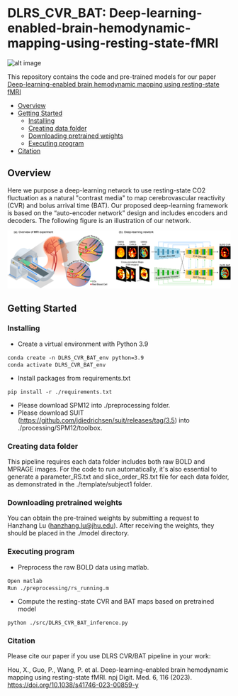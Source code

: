# DLRS_CVR_BAT: Deep-learning-enabled-brain-hemodynamic-mapping-using-resting-state-fMRI
![alt image](https://img.shields.io/badge/python-3.9-green)

This repository contains the code and pre-trained models for our paper [Deep-learning-enabled brain hemodynamic mapping using resting-state fMRI](https://www.nature.com/articles/s41746-023-00859-y)

- [Overview](#overview)
- [Getting Started](#getting-started)
  * [Installing](#installing)
  * [Creating data folder](#creating-data-folder)
  * [Downloading pretrained weights](#downloading-pretrained-weights)
  * [Executing program](#executing-program)
- [Citation](#citation)
## Overview

Here we purpose a deep-learning network to use resting-state CO2 fluctuation as a natural "contrast media" to map
cerebrovascular reactivity (CVR) and bolus arrival time (BAT). Our proposed deep-learning framework is based on the 
“auto-encoder network” design and includes encoders and decoders. The following figure is an illustration of our network.

![alt text](/figure/Figure1.png)
## Getting Started

### Installing
* Create a virtual environment with Python 3.9
```
conda create -n DLRS_CVR_BAT_env python=3.9
conda activate DLRS_CVR_BAT_env
```
* Install packages from requirements.txt
```
pip install -r ./requirements.txt
```

* Please download SPM12 into ./preprocessing folder. 
* Please download SUIT (https://github.com/jdiedrichsen/suit/releases/tag/3.5) into ./processing/SPM12/toolbox.
### Creating data folder
This pipeline requires each data folder includes both raw BOLD and MPRAGE images. For the code to run automatically, 
it's also essential to generate a parameter_RS.txt and slice_order_RS.txt file for each data folder, as demonstrated 
in the ./template/subject1 folder.

### Downloading pretrained weights
You can obtain the pre-trained weights by submitting a request to Hanzhang Lu (hanzhang.lu@jhu.edu). After receiving the 
weights, they should be placed in the ./model directory.

### Executing program
* Preprocess the raw BOLD data using matlab.
```
Open matlab 
Run ./preprocessing/rs_running.m
```
* Compute the resting-state CVR and BAT maps based on pretrained model
```
python ./src/DLRS_CVR_BAT_inference.py
```

### Citation
Please cite our paper if you use DLRS CVR/BAT pipeline in your work:

Hou, X., Guo, P., Wang, P. et al. Deep-learning-enabled brain hemodynamic mapping using resting-state fMRI. npj Digit. Med. 6, 116 (2023). https://doi.org/10.1038/s41746-023-00859-y